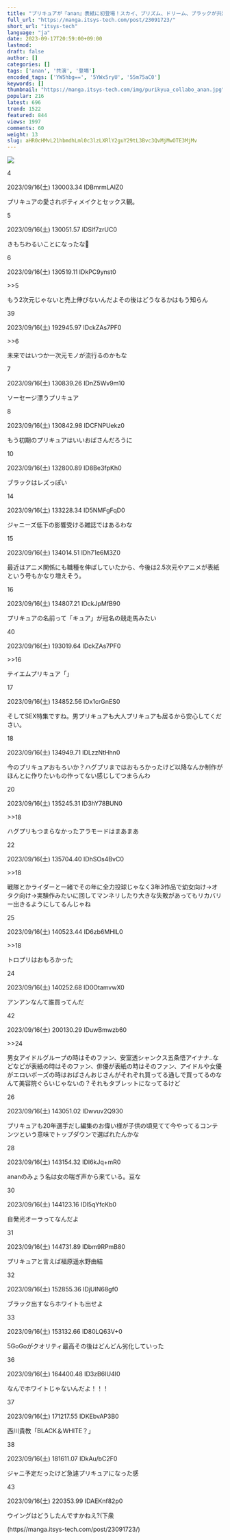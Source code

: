 ```yaml
---
title: "プリキュアが『anan』表紙に初登場！スカイ、プリズム、ドリーム、ブラックが共演"
full_url: "https://manga.itsys-tech.com/post/23091723/"
short_url: "itsys-tech"
language: "ja"
date: 2023-09-17T20:59:00+09:00
lastmod: 
draft: false
author: []
categories: []
tags: ['anan', '共演', '登場']
encoded_tags: ['YW5hbg==', '5YWx5ryU', '55m75aC0']
keywords: []
thumbnail: "https://manga.itsys-tech.com/img/purikyua_collabo_anan.jpg"
popular: 216
latest: 696
trend: 1522
featured: 844
views: 1997
comments: 60
weight: 13
slug: aHR0cHMvL21hbmdhLml0c3lzLXRlY2guY29tL3Bvc3QvMjMwOTE3MjMv
---
```


![](https://manga.itsys-tech.com/img/purikyua_collabo_anan.jpg)

<div><p class='t_h'>4 <p>2023/09/16(土) 130003.34 IDBmrmLAIZ0</p></p><p class='t_b'>プリキュアの愛されボティメイクとセックス観。</p><p class='t_h'>5 <p>2023/09/16(土) 130051.57 IDSlf7zrUC0</p></p><p class='t_b'>きもちわるいことになったな🤮</p><p class='t_h t_i'>6 <p>2023/09/16(土) 130519.11 IDkPC9ynst0</p></p><p class='t_b t_i'><p class='anchor'>>>5</p>もう2次元じゃないと売上伸びないんだよその後はどうなるかはもう知らん </p><p class='t_h t_i'>39 <p>2023/09/16(土) 192945.97 IDckZAs7PF0</p></p><p class='t_b t_i'><p class='anchor'>>>6</p>未来ではいつか一次元モノが流行るのかもな</p><p class='t_h'>7 <p>2023/09/16(土) 130839.26 IDnZ5Wv9m10</p></p><p class='t_b'>ソーセージ漂うプリキュア</p><p class='t_h'>8 <p>2023/09/16(土) 130842.98 IDCFNPUekz0</p></p><p class='t_b'>もう初期のプリキュアはいいおばさんだろうに</p><p class='t_h'>10 <p>2023/09/16(土) 132800.89 ID8Be3fpKh0</p></p><p class='t_b'>ブラックはレズっぽい</p><p class='t_h'>14 <p>2023/09/16(土) 133228.34 ID5NMFgFqD0</p></p><p class='t_b'>ジャニーズ低下の影響受ける雑誌ではあるわな</p><p class='t_h'>15 <p>2023/09/16(土) 134014.51 IDh71e6M3Z0</p></p><p class='t_b'>最近はアニメ関係にも職種を伸ばしていたから、今後は2.5次元やアニメが表紙という号もかなり増えそう。</p><p class='t_h'>16 <p>2023/09/16(土) 134807.21 IDckJpMfB90</p></p><p class='t_b'>プリキュアの名前って「キュア」が冠名の競走馬みたい</p><p class='t_h t_i'>40 <p>2023/09/16(土) 193019.64 IDckZAs7PF0</p></p><p class='t_b t_i'><p class='anchor'>>>16</p>テイエムプリキュア「」</p><p class='t_h'>17 <p>2023/09/16(土) 134852.56 IDx1crGnES0</p></p><p class='t_b'>そしてSEX特集ですね。男プリキュアも大人プリキュアも居るから安心してください。</p><p class='t_h'>18 <p>2023/09/16(土) 134949.71 IDLzzNtHhn0</p></p><p class='t_b'>今のプリキュアおもろいか？ハグプリまではおもろかったけど以降なんか制作がほんとに作りたいもの作ってない感じしてつまらんわ</p><p class='t_h t_i'>20 <p>2023/09/16(土) 135245.31 ID3hY78BUN0</p></p><p class='t_b t_i'><p class='anchor'>>>18</p>ハグプリもつまらなかったアラモードはまあまあ</p><p class='t_h t_i'>22 <p>2023/09/16(土) 135704.40 IDhSOs4BvC0</p></p><p class='t_b t_i'><p class='anchor'>>>18</p>戦隊とかライダーと一緒でその年に全力投球じゃなく3年3作品で幼女向け→オタク向け→実験作みたいに回してマンネリしたり大きな失敗があってもリカバリー出きるようにしてるんじゃね</p><p class='t_h t_i'>25 <p>2023/09/16(土) 140523.44 ID6zb6MHIL0</p></p><p class='t_b t_i'><p class='anchor'>>>18</p>トロプリはおもろかった</p><p class='t_h'>24 <p>2023/09/16(土) 140252.68 ID0OtamvwX0</p></p><p class='t_b'>アンアンなんて誰買ってんだ</p><p class='t_h t_i'>42 <p>2023/09/16(土) 200130.29 IDuwBmwzb60</p></p><p class='t_b t_i'><p class='anchor'>>>24</p>男女アイドルグループの時はそのファン、安室透シャンクス五条悟アイナナ‥などなどが表紙の時はそのファン、俳優が表紙の時はそのファン、アイドルや女優がエロいポーズの時はおばさんおじさんがそれぞれ買ってる通しで買ってるのなんて美容院ぐらいじゃないの？それもタブレットになってるけど</p><p class='t_h'>26 <p>2023/09/16(土) 143051.02 IDwvuv2Q930</p></p><p class='t_b'>プリキュアも20年選手だし編集のお偉い様が子供の頃見てて今やってるコンテンツという意味でトップダウンで選ばれたんかな</p><p class='t_h'>28 <p>2023/09/16(土) 143154.32 IDI6kJq+mR0</p></p><p class='t_b'>ananのみょう名は女の喘ぎ声から来ている。豆な</p><p class='t_h'>30 <p>2023/09/16(土) 144123.16 IDl5qYfcKb0</p></p><p class='t_b'>自発光オーラってなんだよ</p><p class='t_h'>31 <p>2023/09/16(土) 144731.89 IDbm9RPmB80</p></p><p class='t_b'>プリキュアと言えば福原遥水野由結</p><p class='t_h'>32 <p>2023/09/16(土) 152855.36 IDjUIN68gf0</p></p><p class='t_b'>ブラック出すならホワイトも出せよ</p><p class='t_h'>33 <p>2023/09/16(土) 153132.66 ID80LQ63V+0</p></p><p class='t_b'>5GoGoがクオリティ最高その後はどんどん劣化していった</p><p class='t_h'>36 <p>2023/09/16(土) 164400.48 ID3zB6IU4I0</p></p><p class='t_b'>なんでホワイトじゃないんだよ！！！</p><p class='t_h'>37 <p>2023/09/16(土) 171217.55 IDKEbvAP3B0</p></p><p class='t_b'>西川貴教「BLACK＆WHITE？」</p><p class='t_h'>38 <p>2023/09/16(土) 181611.07 IDkAu/bC2F0</p></p><p class='t_b'>ジャニ予定だったけど急遽プリキュアになった感</p><p class='t_h'>43 <p>2023/09/16(土) 220353.99 IDAEKnf82p0</p></p><p class='t_b'>ウイングはどうしたんですかねえ?(下衆</p></div>

(https//manga.itsys-tech.com/post/23091723/)
